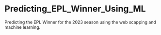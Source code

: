 # Predicting_EPL_Winner_Using_ML

Predicting the EPL Winner for the 2023 season using the web scapping and machine learning.

